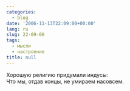 ```yaml
---
categories:
  - blog
date: '2006-11-13T22:09:00+00:00'
lang: ru
slug: 22-09-00
tags:
  - мысли
  - настроение
title: null
---
```




Хорошую религию придумали индусы:  
Что мы, отдав концы, не умираем насовсем.